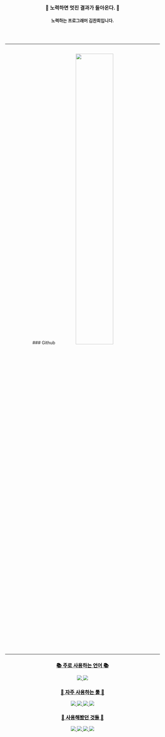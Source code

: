 <div align="center">

<br><br>
 
 ### 🌟 노력하면 멋진 결과가 돌아온다. 🌟
 #### 노력하는 프로그래머 김찬희입니다.
 
 <br><br>
 
******
<br>
 ### Github
<!-- Chanhee's profile -->
 
<a href="https://github.com/anuraghazra/github-readme-stats">
  <img src=https://github-readme-stats-sigma-five.vercel.app/api?username=cgim971&show_icons=true&theme=material-palenight&hide_border=true&bg_color=20232a&icon_color=E3E3E3A8&text_color=fff&title_color=918FE0&count_private=true" width=49.2% />
 <br><br>
 
******
 <span style="color:Black">

### 📚 주로 사용하는 언어 📚
<p>
  <img src="https://img.shields.io/badge/C++-00599C?style=for-the-badge&logo=Cplusplus&logoColor=white"/>
  <img src="https://img.shields.io/badge/C%23-239120?style=for-the-badge&logo=Csharp&logoColor=white"/>
</p>
                                                                                                   
### 🔧 자주 사용하는 툴 🔧
<p>
  <img src="https://img.shields.io/badge/Unity-000000?style=for-the-badge&logo=Unity&logoColor=white"/>
  <img src="https://img.shields.io/badge/Github-181717?style=for-the-badge&logo=github&logoColor=white"/>
  <img src="https://img.shields.io/badge/VS-5C2D91?style=for-the-badge&logo=visualstudio&logoColor=white"/>
  <img src="https://img.shields.io/badge/VS Code-007ACC?style=for-the-badge&logo=visualstudiocode&logoColor=white"/>
  
</p>
                                                                                                   
### 📖 사용해봤던 것들 📖
<p>
  <img src="https://img.shields.io/badge/JavaScript-F7DF1E?style=for-the-badge&logo=javascript&logoColor=white"/>
  <img src="https://img.shields.io/badge/TyeSript-3178C6?style=for-the-badge&logo=typescript&logoColor=white"/>
  <img src="https://img.shields.io/badge/NodeJS-339933?style=for-the-badge&logo=nodedotjs&logoColor=white"/>
  <img src="https://img.shields.io/badge/C-00599C?style=for-the-badge&logo=c&logoColor=white"/>
</p>

  </span>
